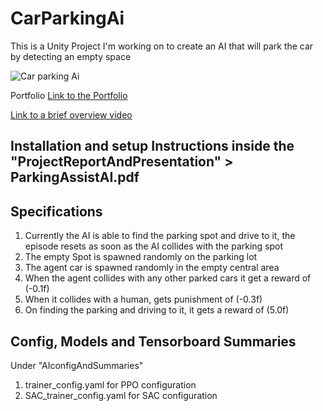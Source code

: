 # CarParkingAi
This is a Unity Project I'm working on to create an AI that will park the car by detecting an empty space

![Car parking Ai](https://media.giphy.com/media/VMUfpP35tpAt9xZWUR/giphy.gif)

Portfolio
[Link to the Portfolio](https://pranavmujumdar.com/projects/parking-simulator-unity)

[Link to a brief overview video](https://northeastern.zoom.us/rec/share/jk_2eJj4yNoxpFcURpUijPZ-d1ygxIiiTjTGfeo7X4fL9mkMTVdAAjtKXLqp8c20.W3skka1QrKzvKwUZ?startTime=1608426409000)

## Installation and setup Instructions inside the "ProjectReportAndPresentation" > ParkingAssistAI.pdf

## Specifications
1. Currently the AI is able to find the parking spot and drive to it, the episode resets as soon as the AI collides with the parking spot
2. The empty Spot is spawned randomly on the parking lot
3. The agent car is spawned randomly in the empty central area
4. When the agent collides with any other parked cars it get a reward of (-0.1f)
5. When it collides with a human, gets punishment of (-0.3f)
6. On finding the parking and driving to it, it gets a reward of (5.0f)

## Config, Models and Tensorboard Summaries
Under "AIconfigAndSummaries"

1. trainer_config.yaml for PPO configuration
2. SAC_trainer_config.yaml for SAC configuration
